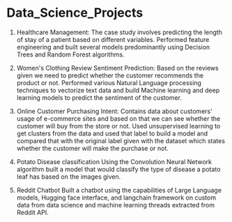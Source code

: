 # Data_Science_Projects
1. Healthcare Management:
   The case study involves predicting the length of stay of a patient based on different variables. Performed feature engineering and built several models predominantly
   using Decision Trees and Random Forest algorithms.

2. Women's Clothing Review Sentiment Prediction:
   Based on the reviews given we need to predict whether the customer recommends the product or not. Performed various Natural Language processing techniques to vectorize text data
   and build Machine learning and deep learning models to predict the sentiment of the customer.

3. Online Customer Purchasing Intent:
   Contains data about customers' usage of e-commerce sites and based on that we can see whether the customer will buy from the store or not. Used unsupervised learning to get clusters
   from the data and used that label to build a model and compared that with the original label given with the dataset which states whether the customer will make the purchase or not.

4. Potato Disease classification
   Using the Convolution Neural Network algorithm built a model that would classify the type of disease a potato leaf has based on the images given.
   
5. Reddit Chatbot
   Built a chatbot using the capabilities of Large Language models, Hugging face interface, and langchain framework on custom data from data science and machine learning threads 
   extracted from Reddit API.
